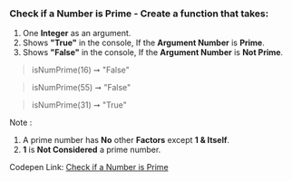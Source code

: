 ### Check if a Number is Prime - Create a function that takes: 

1. One **Integer** as an argument. 
1. Shows **"True"** in the console, If the **Argument Number** is **Prime**.
1. Shows **"False"** in the console, If the **Argument Number** is **Not Prime**.

> isNumPrime(16) ➞ "False"

> isNumPrime(55) ➞ "False"

> isNumPrime(31) ➞ "True"

Note :

1. A prime number has **No** other **Factors** except **1 & Itself**.
1. **1** is **Not Considered** a prime number.

Codepen Link: [Check if a Number is Prime](https://codepen.io/naveencoder/pen/wVeOJP?editors=0012)